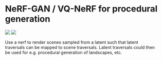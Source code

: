 # NeRF-GAN / VQ-NeRF for procedural generation

![](https://img.shields.io/badge/tag-animation-lightgrey)
![](https://img.shields.io/badge/tag-nerf-lightgrey)

Use a nerf to render scenes sampled from a latent such that latent traversals can be mapped to scene traversals. Latent traversals could then be used for e.g. procedural generation of landscapes, etc.
